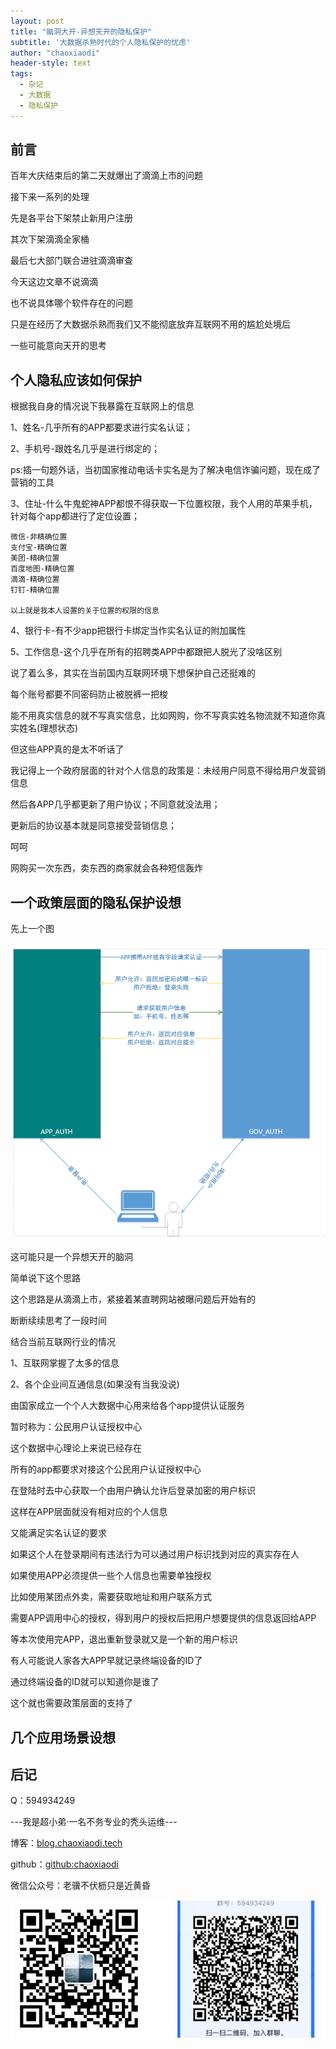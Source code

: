 ```yaml
---
layout: post
title: "脑洞大开-异想天开的隐私保护"
subtitle: '大数据杀熟时代的个人隐私保护的忧虑'
author: "chaoxiaodi"
header-style: text
tags:
  - 杂记
  - 大数据
  - 隐私保护
---
```


## 前言

百年大庆结束后的第二天就爆出了滴滴上市的问题

接下来一系列的处理

先是各平台下架禁止新用户注册

其次下架滴滴全家桶

最后七大部门联合进驻滴滴审查

今天这边文章不说滴滴

也不说具体哪个软件存在的问题

只是在经历了大数据杀熟而我们又不能彻底放弃互联网不用的尴尬处境后

一些可能意向天开的思考

## 个人隐私应该如何保护

根据我自身的情况说下我暴露在互联网上的信息

1、姓名-几乎所有的APP都要求进行实名认证；

2、手机号-跟姓名几乎是进行绑定的；

ps:插一句题外话，当初国家推动电话卡实名是为了解决电信诈骗问题，现在成了营销的工具

3、住址-什么牛鬼蛇神APP都恨不得获取一下位置权限，我个人用的苹果手机，针对每个app都进行了定位设置；
    
    微信-非精确位置
    支付宝-精确位置
    美团-精确位置
    百度地图-精确位置
    滴滴-精确位置
    钉钉-精确位置
    
    以上就是我本人设置的关于位置的权限的信息

4、银行卡-有不少app把银行卡绑定当作实名认证的附加属性

5、工作信息-这个几乎在所有的招聘类APP中都跟把人脱光了没啥区别

说了着么多，其实在当前国内互联网环境下想保护自己还挺难的

每个账号都要不同密码防止被脱裤一把梭

能不用真实信息的就不写真实信息，比如网购，你不写真实姓名物流就不知道你真实姓名(理想状态)

但这些APP真的是太不听话了

我记得上一个政府层面的针对个人信息的政策是：未经用户同意不得给用户发营销信息

然后各APP几乎都更新了用户协议；不同意就没法用；

更新后的协议基本就是同意接受营销信息；

呵呵


网购买一次东西，卖东西的商家就会各种短信轰炸


## 一个政策层面的隐私保护设想

先上一个图

![](/img/gov_auth_app_auth_rbac.png)

这可能只是一个异想天开的脑洞

简单说下这个思路

这个思路是从滴滴上市，紧接着某直聘网站被曝问题后开始有的

断断续续思考了一段时间

结合当前互联网行业的情况

1、互联网掌握了太多的信息

2、各个企业间互通信息(如果没有当我没说)

由国家成立一个个人大数据中心用来给各个app提供认证服务

暂时称为：公民用户认证授权中心

这个数据中心理论上来说已经存在

所有的app都要求对接这个公民用户认证授权中心

在登陆时去中心获取一个由用户确认允许后登录加密的用户标识

这样在APP层面就没有相对应的个人信息

又能满足实名认证的要求

如果这个人在登录期间有违法行为可以通过用户标识找到对应的真实存在人

如果使用APP必须提供一些个人信息也需要单独授权

比如使用某团点外卖，需要获取地址和用户联系方式

需要APP调用中心的授权，得到用户的授权后把用户想要提供的信息返回给APP

等本次使用完APP，退出重新登录就又是一个新的用户标识

有人可能说人家各大APP早就记录终端设备的ID了

通过终端设备的ID就可以知道你是谁了

这个就也需要政策层面的支持了

## 几个应用场景设想

## 后记


Q：594934249

---我是超小弟·一名不务专业的秃头运维---

博客：[blog.chaoxiaodi.tech](https://blog.chaoxiaodi.tech)

github：[github:chaoxiaodi](https://github.com/chaoxiaodi)

微信公众号：老骥不伏枥只是近黄昏

![](/img/erweima.jpg)
